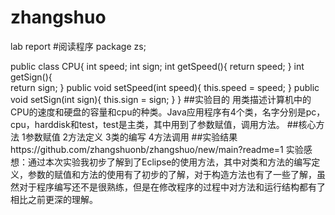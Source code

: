# zhangshuo
lab report
#阅读程序
package zs;

public class CPU{
    int speed;
    int sign;
    int getSpeed(){	
        return speed;
    }
    int getSign(){	
        return sign;
    }
    public void setSpeed(int speed){
        this.speed = speed;
    }
    public void setSign(int sign){
        this.sign = sign;
    }
}
##实验目的
用类描述计算机中的CPU的速度和硬盘的容量和cpu的种类。Java应用程序有4个类，名字分别是pc，cpu，harddisk和test，test是主类，其中用到了参数赋值，调用方法。
##核心方法
1参数赋值
2方法定义
3类的编写
4方法调用
##实验结果https://github.com/zhangshuonb/zhangshuo/new/main?readme=1
实验感想：通过本次实验我初步了解到了Eclipse的使用方法，其中对类和方法的编写定义，参数的赋值和方法的使用有了初步的了解，对于构造方法也有了一些了解，虽然对于程序编写还不是很熟练，但是在修改程序的过程中对方法和运行结构都有了相比之前更深的理解。





